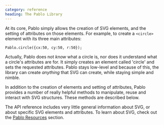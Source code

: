 ```yaml
--- 
category: reference
heading: The Pablo Library
---
```


At its core, Pablo simply allows the creation of SVG elements, and the setting of attributes on those elements. For example, to create a `<circle>` element with its three main attributes:

    Pablo.circle({cx:50, cy:50, r:50});

Actually, Pablo does not _know_ what a circle is, nor does it understand what a circle's attributes are for. It simply creates an element called 'circle' and sets the requested attributes. Pablo stays low-level and because of this, the library can create _anything_ that SVG can create, while staying simple and nimble.

In addition to the creation of elements and setting of attributes, Pablo provides a number of really helpful methods to manipulate, reuse and interact with SVG structures. These methods are described below.

The API reference includes very little general information about SVG, or about specific SVG elements and attributes. To learn about SVG, check out the [Pablo Resources][resources] section.


[resources]: http://pablojs.com/details/#resources